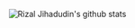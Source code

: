 <p align="center">
  <img src="https://github-readme-stats-sigma-five.vercel.app/api?username=rizaljihadudin&count_private=true&theme=dracula" alt="Rizal Jihadudin's github stats">
</p>
